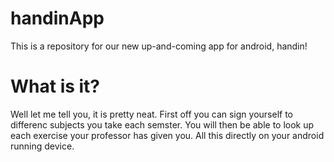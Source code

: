handinApp
=========

This is a repository for our new up-and-coming app for android, handin!

# What is it?

Well let me tell you, it is pretty neat. First off you can sign yourself to differenc subjects you take each
semster. You will then be able to look up each exercise your professor has given you. All this
directly on your android running device.

